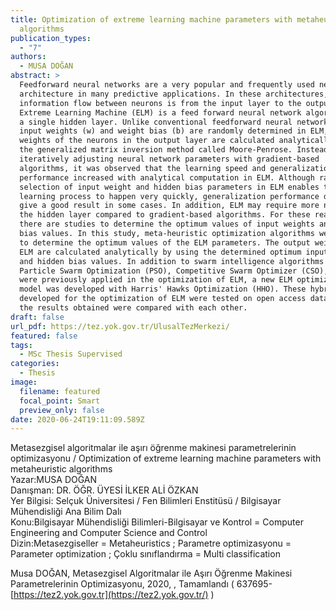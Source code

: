 ```yaml
---
title: Optimization of extreme learning machine parameters with metaheuristic
  algorithms
publication_types:
  - "7"
authors:
  - MUSA DOĞAN
abstract: >
  Feedforward neural networks are a very popular and frequently used network
  architecture in many predictive applications. In these architectures, the
  information flow between neurons is from the input layer to the output layer.
  Extreme Learning Machine (ELM) is a feed forward neural network algorithm with
  a single hidden layer. Unlike conventional feedforward neural networks, the
  input weights (w) and weight bias (b) are randomly determined in ELM, and the
  weights of the neurons in the output layer are calculated analytically using
  the generalized matrix inversion method called Moore-Penrose. Instead of
  iteratively adjusting neural network parameters with gradient-based
  algorithms, it was observed that the learning speed and generalization
  performance increased with analytical computation in ELM. Although random
  selection of input weight and hidden bias parameters in ELM enables the
  learning process to happen very quickly, generalization performance does not
  give a good result in some cases. In addition, ELM may require more neurons in
  the hidden layer compared to gradient-based algorithms. For these reasons,
  there are studies to determine the optimum values of input weights and hidden
  bias values. In this study, meta-heuristic optimization algorithms were used
  to determine the optimum values of the ELM parameters. The output weights of
  ELM are calculated analytically by using the determined optimum input weights
  and hidden bias values. In addition to swarm intelligence algorithms such as
  Particle Swarm Optimization (PSO), Competitive Swarm Optimizer (CSO), which
  were previously applied in the optimization of ELM, a new ELM optimization
  model was developed with Harris' Hawks Optimization (HHO). These hybrid models
  developed for the optimization of ELM were tested on open access data sets and
  the results obtained were compared with each other.
draft: false
url_pdf: https://tez.yok.gov.tr/UlusalTezMerkezi/
featured: false
tags:
  - MSc Thesis Supervised
categories:
  - Thesis
image:
  filename: featured
  focal_point: Smart
  preview_only: false
date: 2020-06-24T19:11:09.589Z
---
```

Metasezgisel algoritmalar ile aşırı öğrenme makinesi parametrelerinin optimizasyonu / Optimization of extreme learning machine parameters with metaheuristic algorithms\
Yazar:MUSA DOĞAN\
Danışman: DR. ÖĞR. ÜYESİ İLKER ALİ ÖZKAN\
Yer Bilgisi: Selçuk Üniversitesi / Fen Bilimleri Enstitüsü / Bilgisayar Mühendisliği Ana Bilim Dalı\
Konu:Bilgisayar Mühendisliği Bilimleri-Bilgisayar ve Kontrol = Computer Engineering and Computer Science and Control\
Dizin:Metasezgiseller = Metaheuristics ; Parametre optimizasyonu = Parameter optimization ; Çoklu sınıflandırma = Multi classification

Musa DOĞAN, Metasezgisel Algoritmalar ile Aşırı Öğrenme Makinesi Parametrelerinin Optimizasyonu, 2020, , Tamamlandı ( 637695- [https://tez2.yok.gov.tr](https://tez2.yok.gov.tr/) )